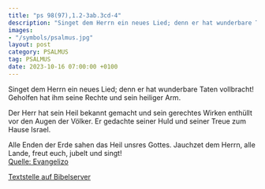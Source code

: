 ```yaml
---
title: "ps 98(97),1.2-3ab.3cd-4"
description: "Singet dem Herrn ein neues Lied; denn er hat wunderbare Taten vollbracht! Geholfen hat ihm seine Rechte und sein heiliger Arm.  Der Herr hat sein Heil bekannt gemacht und sein gerechtes Wirken enthüllt vor den Augen der Völker. Er gedachte seiner Huld und seiner Treue zum Hau...."
images:
- "/symbols/psalmus.jpg"
layout: post
category: PSALMUS
tag: PSALMUS
date: 2023-10-16 07:00:00 +0100
---
```

Singet dem Herrn ein neues Lied;
denn er hat wunderbare Taten vollbracht!
Geholfen hat ihm seine Rechte
und sein heiliger Arm.

Der Herr hat sein Heil bekannt gemacht
und sein gerechtes Wirken enthüllt vor den Augen der Völker.
Er gedachte seiner Huld
und seiner Treue zum Hause Israel.<!--more-->

Alle Enden der Erde
sahen das Heil unsres Gottes.
Jauchzet dem Herrn, alle Lande,
freut euch, jubelt und singt!<br>
[Quelle: Evangelizo](https://evangeliumtagfuertag.org/DE/gospel)

[Textstelle auf Bibelserver](https://www.bibleserver.com/EU/ps98(97),1.2-3ab.3cd-4)
